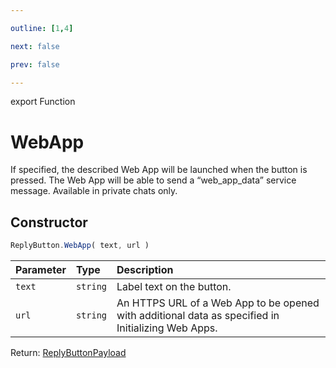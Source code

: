 ```yaml
---

outline: [1,4]

next: false

prev: false

---
```


export Function
# WebApp

If specified, the described Web App will be launched when the button is pressed. The Web App will be able to send a “web_app_data” service message. Available in private chats only.

## Constructor
 ```ts
 ReplyButton.WebApp( text, url )
 ```
 
 | Parameter | Type | Description |
| :--- | :--- | :--- |
| `text` | `string` | Label text on the button. |
| `url` | `string` | An HTTPS URL of a Web App to be opened with additional data as specified in Initializing Web Apps. |

Return: [ReplyButtonPayload](../../../interfaces/ReplyButtonPayload.md)
